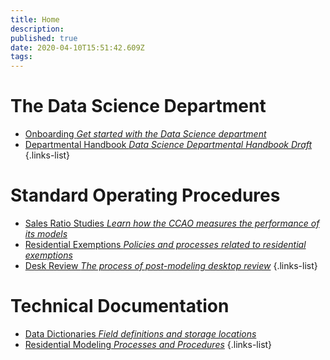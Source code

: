 ```yaml
---
title: Home
description: 
published: true
date: 2020-04-10T15:51:42.609Z
tags: 
---
```


# The Data Science Department

- [Onboarding *Get started with the Data Science department*](/ds_handbook/onboarding)
- [Departmental Handbook *Data Science Departmental Handbook Draft*](/ds_handbook/Data-Science-Departmental-Handbook)
{.links-list}

# Standard Operating Procedures

- [Sales Ratio Studies *Learn how the CCAO measures the performance of its models*](/sops/sales_ratio_studies)
- [Residential Exemptions *Policies and processes related to residential exemptions*](/sops/residential_exemptions)
- [Desk Review *The process of post-modeling desktop review*](/sops/desk_review)
{.links-list}

# Technical Documentation

- [Data Dictionaries *Field definitions and storage locations*](/data/sql-database-guide)
- [Residential Modeling *Processes and Procedures*](/residential/residential-pipeline-documentation)
{.links-list}

